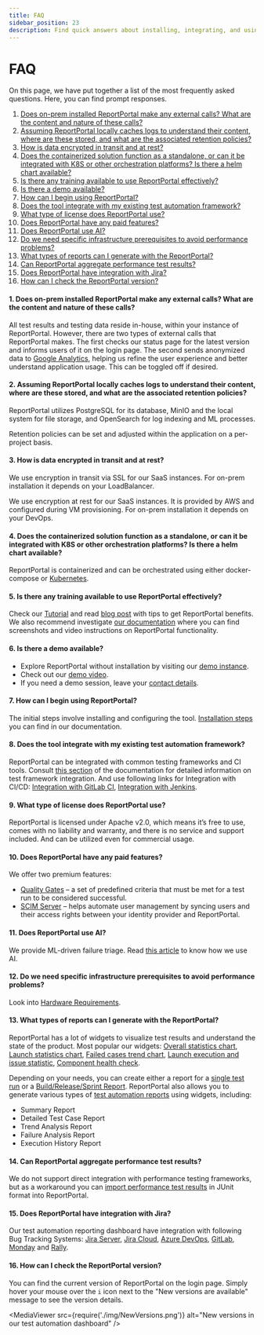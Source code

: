 ```yaml
---
title: FAQ
sidebar_position: 23
description: Find quick answers about installing, integrating, and using ReportPortal, from AI features and licenses to dashboards, integrations, and performance guidance.
---
```


# FAQ


On this page, we have put together a list of the most frequently asked questions. Here, you can find prompt responses.

1. [Does on-prem installed ReportPortal make any external calls? What are the content and nature of these calls?](/FAQ/#1-does-on-prem-installed-reportportal-make-any-external-calls-what-are-the-content-and-nature-of-these-calls)
2. [Assuming ReportPortal locally caches logs to understand their content, where are these stored, and what are the associated retention policies?](/FAQ/#2-assuming-reportportal-locally-caches-logs-to-understand-their-content-where-are-these-stored-and-what-are-the-associated-retention-policies)
3. [How is data encrypted in transit and at rest?](/FAQ/#3-how-is-data-encrypted-in-transit-and-at-rest)
4. [Does the containerized solution function as a standalone, or can it be integrated with K8S or other orchestration platforms? Is there a helm chart available?](/FAQ/#4-does-the-containerized-solution-function-as-a-standalone-or-can-it-be-integrated-with-k8s-or-other-orchestration-platforms-is-there-a-helm-chart-available)
5. [Is there any training available to use ReportPortal effectively?](/FAQ/#5-is-there-any-training-available-to-use-reportportal-effectively)
6. [Is there a demo available?](/FAQ/#6-is-there-a-demo-available)
7. [How can I begin using ReportPortal?](/FAQ/#7-how-can-i-begin-using-reportportal)
8. [Does the tool integrate with my existing test automation framework?](/FAQ/#8-does-the-tool-integrate-with-my-existing-test-automation-framework)
9. [What type of license does ReportPortal use?](/FAQ/#9-what-type-of-license-does-reportportal-use)
10. [Does ReportPortal have any paid features?](/FAQ/#10-does-reportportal-have-any-paid-features)
11. [Does ReportPortal use AI?](/FAQ/#11-does-reportportal-use-ai)
12. [Do we need specific infrastructure prerequisites to avoid performance problems?](/FAQ/#12-do-we-need-specific-infrastructure-prerequisites-to-avoid-performance-problems)
13. [What types of reports can I generate with the ReportPortal?](/FAQ/#13-what-types-of-reports-can-i-generate-with-the-reportportal)
14. [Can ReportPortal aggregate performance test results?](/FAQ/#14-can-reportportal-aggregate-performance-test-results)
15. [Does ReportPortal have integration with Jira?](/FAQ/#15-does-reportportal-have-integration-with-jira)
16. [How can I check the ReportPortal version?](/FAQ/#16-how-can-i-check-the-reportportal-version)

#### 1. Does on-prem installed ReportPortal make any external calls? What are the content and nature of these calls?

All test results and testing data reside in-house, within your instance of ReportPortal. However, there are two types of external calls that ReportPortal makes. The first checks our status page for the latest version and informs users of it on the login page. The second sends anonymized data to [Google Analytics](/terms-and-conditions/GoogleAnalyticsUsageByReportPortal), helping us refine the user experience and better understand application usage. This can be toggled off if desired.

#### 2. Assuming ReportPortal locally caches logs to understand their content, where are these stored, and what are the associated retention policies?

ReportPortal utilizes PostgreSQL for its database, MinIO and the local system for file storage, and OpenSearch for log indexing and ML processes.

Retention policies can be set and adjusted within the application on a per-project basis.

#### 3. How is data encrypted in transit and at rest?

We use encryption in transit via SSL for our SaaS instances. For on-prem installation it depends on your LoadBalancer.

We use encryption at rest for our SaaS instances. It is provided by AWS and configured during VM provisioning. For on-prem installation it depends on your DevOps.

#### 4. Does the containerized solution function as a standalone, or can it be integrated with K8S or other orchestration platforms? Is there a helm chart available?

ReportPortal is containerized and can be orchestrated using either docker-compose or [Kubernetes](https://github.com/reportportal/kubernetes/tree/develop/reportportal).

#### 5. Is there any training available to use ReportPortal effectively?

Check our [Tutorial](/tutorial/) and read [blog post](https://reportportal.io/blog/Tips-to-get-ReportPortal-benefits) with tips to get ReportPortal benefits. We also recommend investigate [our documentation](https://reportportal.io/docs/) where you can find screenshots and video instructions on ReportPortal functionality.

#### 6. Is there a demo available?

* Explore ReportPortal without installation by visiting our [demo instance](https://demo.reportportal.io/).<br />
* Check out our [demo video](https://www.youtube.com/watch?v=AKA_O8lcIdc).<br />
* If you need a demo session, leave your [contact details](https://reportportal.io/contact-us/general/).

#### 7. How can I begin using ReportPortal?

The initial steps involve installing and configuring the tool. [Installation steps](/installation-steps) you can find in our documentation.

#### 8. Does the tool integrate with my existing test automation framework?

ReportPortal can be integrated with common testing frameworks and CI tools. Consult [this section](/log-data-in-reportportal/test-framework-integration) of the documentation for detailed information on test framework integration. And use following links for Integration with CI/CD: [Integration with GitLab CI](/quality-gates/IntegrationWithCICD/IntegrationWithGitLabCI/), [Integration with Jenkins](/quality-gates/IntegrationWithCICD/IntegrationWithJenkins/).

#### 9. What type of license does ReportPortal use?

ReportPortal is licensed under Apache v2.0, which means it’s free to use, comes with no liability and warranty, and there is no service and support included. And can be utilized even for commercial usage.

#### 10. Does ReportPortal have any paid features?

We offer two premium features:

* [Quality Gates](/quality-gates/) – a set of predefined criteria that must be met for a test run to be considered successful.
* [SCIM Server](/features/SCIMServerFeature) – helps automate user management by syncing users and their access rights between your identity provider and ReportPortal.

#### 11. Does ReportPortal use AI?

We provide ML-driven failure triage. Read [this article](https://reportportal.io/blog/How-we-use-AI) to know how we use AI.

#### 12. Do we need specific infrastructure prerequisites to avoid performance problems?

Look into [Hardware Requirements](/installation-steps/HardwareRequirements).

#### 13. What types of reports can I generate with the ReportPortal?

ReportPortal has a lot of widgets to visualize test results and understand the state of the product. Most popular our widgets: [Overall statistics chart](/dashboards-and-widgets/OverallStatistics), [Launch statistics chart](/dashboards-and-widgets/LaunchStatisticsChart), [Failed cases trend chart](/dashboards-and-widgets/FailedCasesTrendChart), [Launch execution and issue statistic](/dashboards-and-widgets/LaunchExecutionAndIssueStatistic), [Component health check](/dashboards-and-widgets/ComponentHealthCheck).

Depending on your needs, you can create either a report for a [single test run](/dashboards-and-widgets/PossibleDashboardsInReportPortal#report-for-one-tests-run-a-dashboard-for-an-engineer) or a [Build/Release/Sprint Report](/dashboards-and-widgets/PossibleDashboardsInReportPortal#build--release-sprint-report-a-dashboard-for-a-team-leads-pm-dm). ReportPortal also allows you to generate various types of [test automation reports](https://reportportal.io/blog/how-to-create-test-report-with-reportportal) using widgets, including:

* Summary Report
* Detailed Test Case Report
* Trend Analysis Report
* Failure Analysis Report
* Execution History Report

#### 14. Can ReportPortal aggregate performance test results?

We do not support direct integration with performance testing frameworks, but as a workaround you can [import performance test results](https://github.com/reportportal/reportportal/issues/1820) in JUnit format into ReportPortal.

#### 15. Does ReportPortal have integration with Jira?

Our test automation reporting dashboard have integration with following Bug Tracking Systems: [Jira Server](/plugins/bug-tracking/AtlassianJiraServer), [Jira Cloud](/plugins/bug-tracking/AtlassianJiraCloud), [Azure DevOps](/plugins/bug-tracking/AzureDevOps), [GitLab](/plugins/bug-tracking/GitLab), [Monday](/plugins/bug-tracking/Monday) and [Rally](/plugins/bug-tracking/Rally). 

#### 16. How can I check the ReportPortal version?

You can find the current version of ReportPortal on the login page. Simply hover your mouse over the ```i``` icon next to the "New versions are available" message to see the version details.

<MediaViewer src={require('./img/NewVersions.png')} alt="New versions in our test automation dashboard" />
